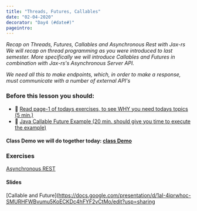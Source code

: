 ```yaml
---
title: "Threads, Futures, Callables"
date: "02-04-2020"
decorator: "Day4 (#date#)"
pageintro:
---
```


_Recap on Threads, Futures, Callables and Asynchronous Rest with Jax-rs_
_We will recap on thread programming as you were introduced to last semester. More specifically we will introduce Callables and Futures in combination with Jax-rs's Asynchronous Server API._

_We need all this to make endpoints, which, in order to make a response, must communicate with a number of external API's_

### Before this lesson you should:

- :book: [Read page-1 of todays exercises, to see WHY you need todays topics (5 min.)](https://docs.google.com/document/d/1TlC9z3xx1jXkpIkLwIYK-5lWoaM7hb3REmSIw4uRGTU/edit?usp=sharing)
- :book: [Java Callable Future Example (20 min. should give you time to execute the example)](https://www.journaldev.com/1090/java-callable-future-example)

#### Class Demo we will do together today: [class Demo](https://docs.google.com/document/d/129wkCzRTqH5wHL_GkppHEXXZk6Mocvq69UU47VxJEWA/edit?usp=sharing)

### Exercises

 <!--BEGIN exercises ##-->

[Asynchronous REST](https://docs.google.com/document/d/1TlC9z3xx1jXkpIkLwIYK-5lWoaM7hb3REmSIw4uRGTU/edit?usp=sharing)

<!--END exercises ##-->

#### Slides

[Callable and Future](https://docs.google.com/presentation/d/1aI-4iprwhoc-SMURHFWBvumu5KoECKDc4hFYF2vCtMo/edit?usp=sharing
